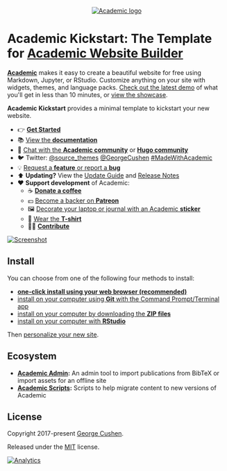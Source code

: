 <p align="center"><a href="https://sourcethemes.com/academic/" target="_blank" rel="noopener"><img src="https://sourcethemes.com/academic/img/logo_200px.png" alt="Academic logo"></a></p>

# Academic Kickstart: The Template for [Academic Website Builder](https://sourcethemes.com/academic/)

[**Academic**](https://github.com/gcushen/hugo-academic) makes it easy to create a beautiful website for free using Markdown, Jupyter, or RStudio. Customize anything on your site with widgets, themes, and language packs. [Check out the latest demo](https://academic-demo.netlify.com/) of what you'll get in less than 10 minutes, or [view the showcase](https://sourcethemes.com/academic/#expo).

**Academic Kickstart** provides a minimal template to kickstart your new website.

- 👉 [**Get Started**](#install)
- 📚 [View the **documentation**](https://sourcethemes.com/academic/docs/)
- 💬 [Chat with the **Academic community**](https://spectrum.chat/academic) or [**Hugo community**](https://discourse.gohugo.io)
- 🐦 Twitter: [@source_themes](https://twitter.com/source_themes) [@GeorgeCushen](https://twitter.com/GeorgeCushen) [#MadeWithAcademic](https://twitter.com/search?q=%23MadeWithAcademic&src=typd)
- 💡 [Request a **feature** or report a **bug**](https://github.com/gcushen/hugo-academic/issues)
- ⬆️ **Updating?** View the [Update Guide](https://sourcethemes.com/academic/docs/update/) and [Release Notes](https://sourcethemes.com/academic/updates/)
- :heart: **Support development** of Academic:
  - ☕️ [**Donate a coffee**](https://paypal.me/cushen)
  - 💵 [Become a backer on **Patreon**](https://www.patreon.com/cushen)
  - 🖼️ [Decorate your laptop or journal with an Academic **sticker**](https://www.redbubble.com/people/neutreno/works/34387919-academic)
  - 👕 [Wear the **T-shirt**](https://academic.threadless.com/)
  - :woman_technologist: [**Contribute**](https://sourcethemes.com/academic/docs/contribute/)

[![Screenshot](https://raw.githubusercontent.com/gcushen/hugo-academic/master/academic.png)](https://github.com/gcushen/hugo-academic/)

## Install

You can choose from one of the following four methods to install:

* [**one-click install using your web browser (recommended)**](https://sourcethemes.com/academic/docs/install/#install-with-web-browser)
* [install on your computer using **Git** with the Command Prompt/Terminal app](https://sourcethemes.com/academic/docs/install/#install-with-git)
* [install on your computer by downloading the **ZIP files**](https://sourcethemes.com/academic/docs/install/#install-with-zip)
* [install on your computer with **RStudio**](https://sourcethemes.com/academic/docs/install/#install-with-rstudio)

Then [personalize your new site](https://sourcethemes.com/academic/docs/get-started/).

## Ecosystem

* **[Academic Admin](https://github.com/sourcethemes/academic-admin):** An admin tool to import publications from BibTeX or import assets for an offline site
* **[Academic Scripts](https://github.com/sourcethemes/academic-scripts):** Scripts to help migrate content to new versions of Academic

## License

Copyright 2017-present [George Cushen](https://georgecushen.com).

Released under the [MIT](https://github.com/sourcethemes/academic-kickstart/blob/master/LICENSE.md) license.

[![Analytics](https://ga-beacon.appspot.com/UA-78646709-2/academic-kickstart/readme?pixel)](https://github.com/igrigorik/ga-beacon)

<!-- From pots> index.md -->
<!-- # Optional header image (relative to `static/img/` folder).
# header:
#   caption: ""
#   image: ""

* Get it from [github](https://github.com/scotte/jekyll-clean).
* See the [live demo](https://scotte.github.io/jekyll-clean).
* See it [in action on my own blog](https://scotte.org).

Welcome to the sample post for the Jekyll Clean theme.

A simple and clean Jekyll theme using [bootstrap](http://getbootstrap.com)
(not to be confused with jekyll-bootstrap) that's easy to modify and very
modular in component and element reuse.

It uses Disqus for comments and includes Google Analytics support. Both of
these features are disabled by default and can be enabled via \_config.yml. You
can also rip this code out of the templates if you like (footer.html and post.html).
The beauty of Jekyll - keep things clean... Jekyll Clean!

The theme works well on mobile phones, using a collapsable nav bar and hiding the
sidebar. The links pane in the sidebar is available on mobile through the nav menu,
and you can do the same thing for any other sections added to the sidebar.

Don't forget to occassionally merge against my upstream repository so you can get
the latest changes. Pull requests are encouraged and accepted!

Installation
============

If you don't have a blog already on github, start by cloning this repository.
Best to do that directly on github and then clone that down to your computer.

If you already do have a blog, You can certainly apply this theme to your existing
blog in place, but then you won't be able to merge as the theme changes. If you
re-apply your blog history on top of this theme's **gh-pages** branch, it's then
easy to update to the latest version of the theme. You also don't want to have to
deal with resolving old conflicts from your existing history, so you may wish to to
push your existing master off to a new branch so you have the old history and start
a new branch with this as the start, merging in your \_posts and other assets (after
git rm'ing the current \_posts.

Not ideal, but you have to make a choice - either apply it manually or base your
blog off this theme's branch. Either way it will work, and both have their own
pros and cons.

You can setup an upstream tracking repository like so:

```
$ git remote add upstream git@github.com:scotte/jekyll-clean.git
```
And now when you wish to merge your own branch onto the latest version of the
theme, simply do:

```
$ git fetch upstream
$ git merge upstream/gh-pages
```

Of course you will have to resolve conflicts for \_config.yml, \_includes/links-list.html,
and \_posts, and so on, but in practice this is pretty simple.

This is how I maintain my own blog which is based on this theme. The old history is
sitting in an **old-master** branch that I can refer to when I need to.

Running Locally
===============

Here's the exact set of packages I need to install on Debian to run jekyll
locally with this theme for testing.

```
$ sudo aptitude install ruby ruby-dev rubygems nodejs
$ sudo gem install jekyll jekyll-paginate
```

And then it's just a simple matter of running jekyll locally:

```
$ jekyll serve --baseurl=''
```

Now browse to http://127.0.0.1:4000

Using gh-pages
==============

Running a jekyll site is a bit outside the scope of this doc, but
sometimes it can be a bit confusing how to configure jekyll for
project pages versus user pages, for example.

To start with, read through
[the documentation here](https://help.github.com/articles/user-organization-and-project-pages/).
This will provide a good overview on how it all works. The git branch and
baseurl (in _config.yml) will change depending on the sort of site deployed.

When you clone this repository, it's set up for project pages, so the
deployed branch is "gh-pages" and baseurl is configured to 'jekyll-clean',
because that's the name of this project.

If you plan to deploy this as user pages, the deployed branch is "master"
and baseurl is configured to '' (i.e. empty).

Comment Systems
===============

Jekyll clean supports both [isso](https://posativ.org/isso) and
[disqus](https://disqus.com) comment systems.

After enabling **comments**, either **isso** or **disquss** must
be configured. Don't try configuring both!

Isso Comments
=============

Isso requires running a local server, so is not suitable for hosting
in github pages, for example. Isso is open source and keeps all your
data local, unlike Disqus (who knows exactly what they are doing with
your data).

In _config.yml you'll need to set **isso** to the fully-qualified URL
if your isso server (this is the value for **data-isso** passed to the
isso JS). Make sure **comments** is true.


Disqus Comments
===============

Getting Disqus to work can be a bit more work than it seems like it should be.
Make sure your Disqus account is correctly configured with the right domain
of your blog and you know your Disqus shortname.

In _config.yml you'll need to set **disqus** to your Disqus shortname and
make sure **comments** is true.

Finally, in posts, make sure you have **comments: true** in the YAML front
matter.

More information on using Disqus with Jekyll is
[documented here](https://help.disqus.com/customer/portal/articles/472138-jekyll-installation-instructions).

Code Syntax Highlighting
========================

To use code syntax highlighting, use the following syntax:

```
```python
import random

# Roll the die
roll = random.randint(1, 20)
print('You rolled a %d.' % roll)
``` #REMOVE
```

(Remove #REMOVE from the end of the last line). Which will look like this in
the rendered jekyll output using the default css/syntax.css provided with this
theme (which is the **colorful** theme from [https://github.com/iwootten/jekyll-syntax](https://github.com/iwootten/jekyll-syntax)):

```python
import random

# Roll the die
roll = random.randint(1, 20)
print('You rolled a %d.' % roll)
```

You can, of course, use any theme you wish, see the jekyll and pygments
documentation for more details.

License
=======

The content of this theme is distributed and licensed under a
![License Badge]({{ site.baseurl}}/images/cc_by_88x31.png)
[Creative Commons Attribution 4.0 License](https://creativecommons.org/licenses/by/4.0/legalcode)

    This license lets others distribute, remix, tweak, and build upon your work,
    even commercially, as long as they credit you for the original creation. This
    is the most accommodating of licenses offered. Recommended for maximum
    dissemination and use of licensed materials.

In other words: you can do anything you want with this theme on any site, just please
provide a link to [the original theme on github](https://github.com/scotte/jekyll-clean)
so I get credit for the original design. Beyond that, have at it!

This theme includes the following files which are the properties of their
respective owners:

* js/bootstrap.min.js - [bootstrap](http://getbootstrap.com)
* css/bootstrap.min.css - [bootstrap](http://getbootstrap.com)
* js/jquery.min.js - [jquery](https://jquery.com)
* images/cc_by_88x31.png - [creative commons](https://creativecommons.org)
* css/colorful.css - [iwootten/jekyll-syntax](https://github.com/iwootten/jekyll-syntax) -->